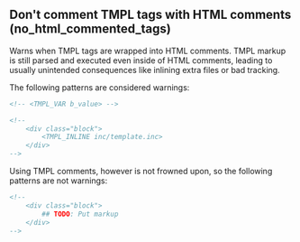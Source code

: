 ## Don't comment TMPL tags with HTML comments (no_html_commented_tags)

Warns when TMPL tags are wrapped into HTML comments. TMPL markup is still
parsed and executed even inside of HTML comments, leading to usually unintended
consequences like inlining extra files or bad tracking.

The following patterns are considered warnings:

```xml
<!-- <TMPL_VAR b_value> -->

<!--
    <div class="block">
        <TMPL_INLINE inc/template.inc>
    </div>
-->
```

Using TMPL comments, however is not frowned upon, so the following patterns are
not warnings:

```xml
<!--
    <div class="block">
        ## TODO: Put markup
    </div>
-->
```
